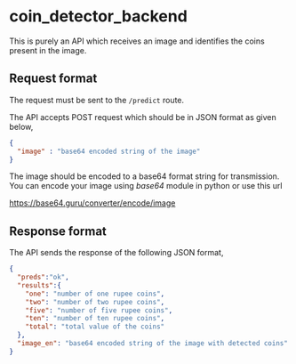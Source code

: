 # coin_detector_backend

This is purely an API which receives an image and identifies the coins present in the image.

## Request format

The request must be sent to the `/predict` route.

The API accepts POST request which should be in JSON format as given below,

```json
{
  "image" : "base64 encoded string of the image"
}
```

The image should be encoded to a base64 format string for transmission. You can encode your image using *base64* module in python or use this url

https://base64.guru/converter/encode/image

## Response format

The API sends the response of the following JSON format,

```json
{
  "preds":"ok",
  "results":{   
    "one": "number of one rupee coins",    
    "two": "number of two rupee coins",    
    "five": "number of five rupee coins",    
    "ten": "number of ten rupee coins",    
    "total": "total value of the coins"
  },  
  "image_en": "base64 encoded string of the image with detected coins"
}
```
